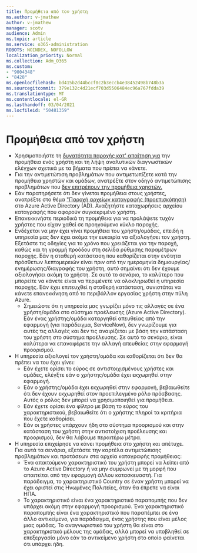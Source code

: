 ```yaml
---
title: Προμήθεια από τον χρήστη
ms.author: v-jmathew
author: v-jmathew
manager: scotv
audience: Admin
ms.topic: article
ms.service: o365-administration
ROBOTS: NOINDEX, NOFOLLOW
localization_priority: Normal
ms.collection: Adm_O365
ms.custom:
- "9004348"
- "8428"
ms.openlocfilehash: bd415b2d44bccf0c2b3eccb4e38452498b748b3a
ms.sourcegitcommit: 379e132c4d21ecf703d5506484ec96a767fdda39
ms.translationtype: MT
ms.contentlocale: el-GR
ms.lasthandoff: 03/04/2021
ms.locfileid: "50481359"
---
```

# <a name="user-provisioning"></a>Προμήθεια από τον χρήστη

- Χρησιμοποιήστε τη [δυνατότητα παροχής κατ' απαίτηση για](https://docs.microsoft.com/azure/active-directory/app-provisioning/provision-on-demand) την προμήθεια ενός χρήστη και τη λήψη αναλυτικών διαγνωστικών ελέγχων σχετικά με τα βήματα που πρέπει να κάνετε.
- Για την αντιμετώπιση προβλημάτων που αντιμετωπίζετε κατά την προμήθεια χρηστών και ομάδων, ανατρέξτε στον οδηγό αντιμετώπισης προβλημάτων που [δεν επιτρέπουν την προμήθεια χρηστών.](https://docs.microsoft.com/azure/active-directory/app-provisioning/application-provisioning-config-problem-no-users-provisioned)
- Εάν παρατηρήσετε ότι δεν γίνεται προμήθεια στους χρήστες, ανατρέξτε στο θέμα ["Παροχή αρχείων καταγραφής (προεπισκόπηση)](https://docs.microsoft.com/azure/active-directory/reports-monitoring/concept-provisioning-logs) στο Azure Active Directory (AD). Αναζητήστε καταχωρήσεις αρχείου καταγραφής που αφορούν συγκεκριμένο χρήστη.
- Επανεκκινήστε περιοδικά τη προμήθεια για να προλάψετε τυχόν χρήστες που είχαν χαθεί σε προηγούμενο κύκλο παροχής.
- Ενδέχεται να μην έχει γίνει προμήθεια του χρήστη/ομάδας, επειδή η υπηρεσία μας δεν έχει ακόμα την ευκαιρία να αξιολογήσει τον χρήστη. Εξετάστε τις οδηγίες για το χρόνο που χρειάζεται για την παροχή, καθώς και τη γραμμή προόδου στη σελίδα ρύθμισης παραμέτρων παροχής. Εάν η σταθερή κατάσταση που καθορίζεται στην ενότητα πρόσθετων λεπτομερειών είναι πριν από την ημερομηνία δημιουργίας/ενημέρωσης/διαγραφής του χρήστη, αυτό σημαίνει ότι δεν έχουμε αξιολογήσει ακόμη το χρήστη. Σε αυτό το σενάριο, το καλύτερο που μπορείτε να κάνετε είναι να περιμένετε να ολοκληρωθεί η υπηρεσία παροχής. Εάν έχει επιτευχθεί η σταθερή κατάσταση, συνιστάται να κάνετε επανεκκίνηση από το περιβάλλον εργασίας χρήστη στην πύλη Azure.
  - Σημειώστε ότι η υπηρεσία μας γνωρίζει μόνο τις αλλαγές σε ένα χρήστη/ομάδα στο σύστημα προέλευσης (Azure Active Directory). Εάν ένας χρήστης/ομάδα καταργηθεί απευθείας από την εφαρμογή (για παράδειγμα, ServiceNow), δεν γνωρίζουμε για αυτές τις αλλαγές και δεν τις αναιρίζεται με βάση την κατάσταση του χρήστη στο σύστημα προέλευσης. Σε αυτό το σενάριο, είναι καλύτερα να επαναφέρετε την αλλαγή απευθείας στην εφαρμογή προορισμού.
- Η υπηρεσία αξιολογεί τον χρήστη/ομάδα και καθορίζεται ότι δεν θα πρέπει να του έχει γίνει:
  - Εάν έχετε ορίσει το εύρος σε αντιστοιχισμένους χρήστες και ομάδες, ελέγξτε εάν ο χρήστης/ομάδα έχει εκχωρηθεί στην εφαρμογή.
  - Εάν ο χρήστης/ομάδα έχει εκχωρηθεί στην εφαρμογή, βεβαιωθείτε ότι δεν έχουν εκχωρηθεί στον προεπιλεγμένο ρόλο πρόσβασης. Αυτός ο ρόλος δεν μπορεί να χρησιμοποιηθεί για προμήθεια.
  - Εάν έχετε ορίσει ένα φίλτρο με βάση το εύρος του χαρακτηριστικού, βεβαιωθείτε ότι ο χρήστης πληροί τα κριτήρια που έχετε καθορίσει.
  - Εάν οι χρήστες υπάρχουν ήδη στο σύστημα προορισμού και στην κατάσταση του χρήστη στην αντιστοίχιση προέλευσης και προορισμού, δεν θα λάβουμε περαιτέρω μέτρα.
- Η υπηρεσία επιχείρησε να κάνει προμήθεια στο χρήστη και απέτυχε. Για αυτά τα σενάρια, εξετάστε την καρτέλα αντιμετώπισης προβλημάτων και προτάσεων στα αρχεία καταγραφής προμήθειας:
  - Ένα απαιτούμενο χαρακτηριστικό του χρήστη μπορεί να λείπει από το Azure Active Directory ή να μην συμφωνεί με τη μορφή που απαιτείται από την εφαρμογή άλλου κατασκευαστή. Για παράδειγμα, το χαρακτηριστικό Country σε έναν χρήστη μπορεί να έχει οριστεί στις Ηνωμένες Πολιτείες, όταν θα έπρεπε να είναι ΗΠΑ.
  - Το χαρακτηριστικό είναι ένα χαρακτηριστικό παραπομπής που δεν υπάρχει ακόμη στην εφαρμογή προορισμού. Ένα χαρακτηριστικό παραπομπής είναι ένα χαρακτηριστικό που παραπέμπει σε ένα άλλο αντικείμενο, για παράδειγμα, ένας χρήστης που είναι μέλος μιας ομάδας. Το αναγνωριστικό του χρήστη θα είναι στο χαρακτηριστικό μέλους της ομάδας, αλλά μπορεί να υποβληθεί σε επεξεργασία μόνο εάν το αντικείμενο χρήστη στο οποίο φαίνεται ότι υπάρχει ήδη.
